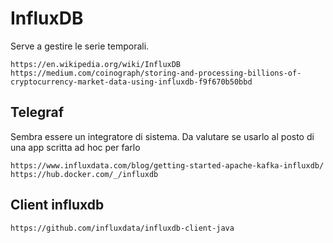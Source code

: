 # InfluxDB
Serve a gestire le serie temporali.

```shell
https://en.wikipedia.org/wiki/InfluxDB
https://medium.com/coinograph/storing-and-processing-billions-of-cryptocurrency-market-data-using-influxdb-f9f670b50bbd
```

## Telegraf
Sembra essere un integratore di sistema. Da valutare se usarlo al posto di una app scritta ad hoc
per farlo
```shell
https://www.influxdata.com/blog/getting-started-apache-kafka-influxdb/
https://hub.docker.com/_/influxdb
```

## Client influxdb
```shell
https://github.com/influxdata/influxdb-client-java
```

